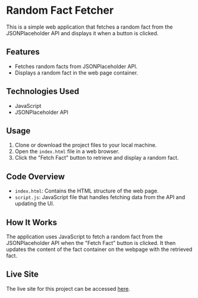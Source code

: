 # Random Fact Fetcher

This is a simple web application that fetches a random fact from the JSONPlaceholder API and displays it when a button is clicked.

## Features

- Fetches random facts from JSONPlaceholder API.
- Displays a random fact in the web page container.

## Technologies Used

- JavaScript
- JSONPlaceholder API

## Usage

1. Clone or download the project files to your local machine.
2. Open the `index.html` file in a web browser.
3. Click the "Fetch Fact" button to retrieve and display a random fact.

## Code Overview

- `index.html`: Contains the HTML structure of the web page.
- `script.js`: JavaScript file that handles fetching data from the API and updating the UI.

## How It Works

The application uses JavaScript to fetch a random fact from the JSONPlaceholder API when the "Fetch Fact" button is clicked. It then updates the content of the fact container on the webpage with the retrieved fact.
## Live Site

The live site for this project can be accessed [here](https://manoj-101-dev.github.io/Day-21-1/).

